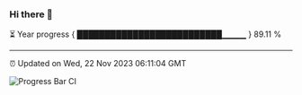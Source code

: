 ### Hi there 👋

⏳ Year progress { ██████████████████████████▁▁▁▁ } 89.11 %

---

⏰ Updated on Wed, 22 Nov 2023 06:11:04 GMT

![Progress Bar CI](https://github.com/Shyam-Makwana/GitHub-Actions-Demo/workflows/Progress%20Bar%20CI/badge.svg)
